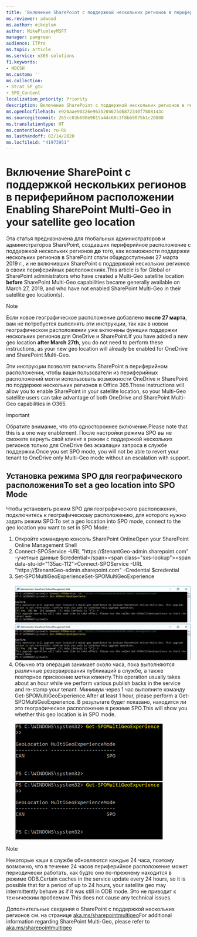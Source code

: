 ```yaml
---
title: 'Включение SharePoint c поддержкой нескольких регионов в периферийном расположении '
ms.reviewer: adwood
ms.author: mikeplum
author: MikePlumleyMSFT
manager: pamgreen
audience: ITPro
ms.topic: article
ms.service: o365-solutions
f1.keywords:
- NOCSH
ms.custom: ''
ms.collection:
- Strat_SP_gtc
- SPO_Content
localization_priority: Priority
description: Включение SharePoint c поддержкой нескольких регионов в периферийном расположении.
ms.openlocfilehash: e920aae90326e9635204675d6872340f7808143c
ms.sourcegitcommit: 265cc03b600e9015a44c60c3f8bb9075b1c20888
ms.translationtype: HT
ms.contentlocale: ru-RU
ms.lasthandoff: 02/14/2020
ms.locfileid: "41973951"
---
```

# <a name="enabling-sharepoint-multi-geo-in-your-satellite-geo-location"></a><span data-ttu-id="135ac-103">Включение SharePoint c поддержкой нескольких регионов в периферийном расположении </span><span class="sxs-lookup"><span data-stu-id="135ac-103">Enabling SharePoint Multi-Geo in your satellite geo location</span></span>

<span data-ttu-id="135ac-104">Эта статья предназначена для глобальных администраторов и администраторов SharePoint, создавших периферийное расположение с поддержкой нескольких регионов **до** того, как возможности поддержки нескольких регионов в SharePoint стали общедоступными 27 марта 2019 г., и не включивших SharePoint с поддержкой нескольких регионов в своих периферийных расположениях.</span><span class="sxs-lookup"><span data-stu-id="135ac-104">This article is for Global or SharePoint administrators who have created a Multi-Geo satellite location **before** SharePoint Multi-Geo capabilities became generally available on March 27, 2019, and who have not enabled SharePoint Multi-Geo in their satellite geo location(s).</span></span> 

>[!Note]
><span data-ttu-id="135ac-105">Если новое географическое расположение добавлено **после 27 марта**, вам не потребуется выполнять эти инструкции, так как в новом географическом расположении уже включены функции поддержки нескольких регионов для OneDrive и SharePoint.</span><span class="sxs-lookup"><span data-stu-id="135ac-105">If you have added a new geo location **after March 27th**, you do not need to perform these instructions, as your new geo location will already be enabled for OneDrive and SharePoint Multi-Geo.</span></span>

<span data-ttu-id="135ac-106">Эти инструкции позволят включить SharePoint в периферийном расположении, чтобы ваши пользователи из периферийных расположений могли использовать возможности OneDrive и SharePoint по поддержке нескольких регионов в Office 365.</span><span class="sxs-lookup"><span data-stu-id="135ac-106">These instructions will allow you to enable SharePoint in your satellite location, so your Multi-Geo satellite users can take advantage of both OneDrive and SharePoint Multi-Geo capabilities in O365.</span></span> 

>[!IMPORTANT]
><span data-ttu-id="135ac-107">Обратите внимание, что это одностороннее включение.</span><span class="sxs-lookup"><span data-stu-id="135ac-107">Please note that this is a one way enablement.</span></span> <span data-ttu-id="135ac-108">После настройки режима SPO вы не сможете вернуть свой клиент в режим с поддержкой нескольких регионов только для OneDrive без эскалации запроса в службе поддержки.</span><span class="sxs-lookup"><span data-stu-id="135ac-108">Once you set SPO mode, you will not be able to revert your tenant to OneDrive only Multi-Geo mode without an escalation with support.</span></span> 

## <a name="to-set-a-geo-location-into-spo-mode"></a><span data-ttu-id="135ac-109">Установка режима SPO для географического расположения</span><span class="sxs-lookup"><span data-stu-id="135ac-109">To set a geo location into SPO Mode</span></span>

<span data-ttu-id="135ac-110">Чтобы установить режим SPO для географического расположения, подключитесь к географическому расположению, для которого нужно задать режим SPO:</span><span class="sxs-lookup"><span data-stu-id="135ac-110">To set a geo location into SPO mode, connect to the geo location you want to set in SPO Mode:</span></span>

1.  <span data-ttu-id="135ac-111">Откройте командную консоль SharePoint Online</span><span class="sxs-lookup"><span data-stu-id="135ac-111">Open your SharePoint Online Management Shell</span></span> 
2.  <span data-ttu-id="135ac-112">Connect-SPOService -URL "https://$tenantGeo-admin.sharepoint.com" -учетные данные $credential</span><span class="sxs-lookup"><span data-stu-id="135ac-112">Connect-SPOService -URL "https://$tenantGeo-admin.sharepoint.com" -Credential $credential</span></span>
3.  <span data-ttu-id="135ac-113">Set-SPOMultiGeoExperience</span><span class="sxs-lookup"><span data-stu-id="135ac-113">Set-SPOMultiGeoExperience</span></span></br></br>
<span data-ttu-id="135ac-114">![Set-SPOMultiGeoExperience](media/Set-SPO-MultiGeo.jpg)</span><span class="sxs-lookup"><span data-stu-id="135ac-114">![Set-SPOMultiGeoExperience](media/Set-SPO-MultiGeo.jpg)</span></span>
4.  <span data-ttu-id="135ac-115">Обычно эта операция занимает около часа, пока выполняются различные резервирования публикаций в службе, а также повторное присвоение метки клиенту.</span><span class="sxs-lookup"><span data-stu-id="135ac-115">This operation usually takes about an hour while we perform various publish backs in the service and re-stamp your tenant.</span></span> <span data-ttu-id="135ac-116">Минимум через 1 час выполните команду Get-SPOMultiGeoExperience.</span><span class="sxs-lookup"><span data-stu-id="135ac-116">After at least 1 hour, please perform a Get-SPOMultiGeoExperience.</span></span>  <span data-ttu-id="135ac-117">В результате будет показано, находится ли это географическое расположение в режиме SPO.</span><span class="sxs-lookup"><span data-stu-id="135ac-117">This will show you whether this geo location is in SPO mode.</span></span></br></br>
<span data-ttu-id="135ac-118">![Set-SPOMultiGeoExperience](media/Get-SPO-MultiGeo.jpg)</span><span class="sxs-lookup"><span data-stu-id="135ac-118">![Set-SPOMultiGeoExperience](media/Get-SPO-MultiGeo.jpg)</span></span>

 
 
 
>[!Note]
><span data-ttu-id="135ac-119">Некоторые кэши в службе обновляются каждые 24 часа, поэтому возможно, что в течение 24 часов периферийное расположение может периодически работать, как будто оно по-прежнему находится в режиме ODB.</span><span class="sxs-lookup"><span data-stu-id="135ac-119">Certain caches in the service update every 24 hours, so it is possible that for a period of up to 24 hours, your satellite geo may intermittently behave as if it was still in ODB mode.</span></span> <span data-ttu-id="135ac-120">Это не приводит к техническим проблемам.</span><span class="sxs-lookup"><span data-stu-id="135ac-120">This does not cause any technical issues.</span></span> 
 
<span data-ttu-id="135ac-121">Дополнительные сведения о SharePoint с поддержкой нескольких регионов см. на странице [aka.ms/sharepointmultigeo](https://docs.microsoft.com/office365/enterprise/multi-geo-capabilities-in-onedrive-and-sharepoint-online-in-office-365)</span><span class="sxs-lookup"><span data-stu-id="135ac-121">For additional information regarding SharePoint Multi-Geo, please refer to [aka.ms/sharepointmultigeo](https://docs.microsoft.com/office365/enterprise/multi-geo-capabilities-in-onedrive-and-sharepoint-online-in-office-365)</span></span>


